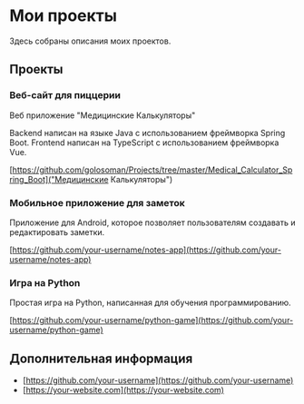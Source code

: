 # Мои проекты

Здесь собраны описания моих проектов.

## Проекты

### Веб-сайт для пиццерии

Веб приложение "Медицинские Калькуляторы"

Backend написан на языке Java с использованием фреймворка Spring Boot. Frontend написан на TypeScript с использованием фреймворка Vue.

[https://github.com/golosoman/Projects/tree/master/Medical_Calculator_Spring_Boot]("Медицинские Калькуляторы")

### Мобильное приложение для заметок

Приложение для Android, которое позволяет пользователям создавать и редактировать заметки.

[https://github.com/your-username/notes-app](https://github.com/your-username/notes-app)

### Игра на Python

Простая игра на Python, написанная для обучения программированию.

[https://github.com/your-username/python-game](https://github.com/your-username/python-game)

## Дополнительная информация

- [https://github.com/your-username](https://github.com/your-username)
- [https://your-website.com](https://your-website.com)
